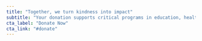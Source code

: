 ```yaml
---
title: "Together, we turn kindness into impact"
subtitle: "Your donation supports critical programs in education, health, and community resilience."
cta_label: "Donate Now"
cta_link: "#donate"
---
```






